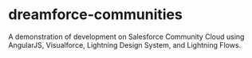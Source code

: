 # dreamforce-communities
A demonstration of development on Salesforce Community Cloud using AngularJS, Visualforce, Lightning Design System, and Lightning Flows.
